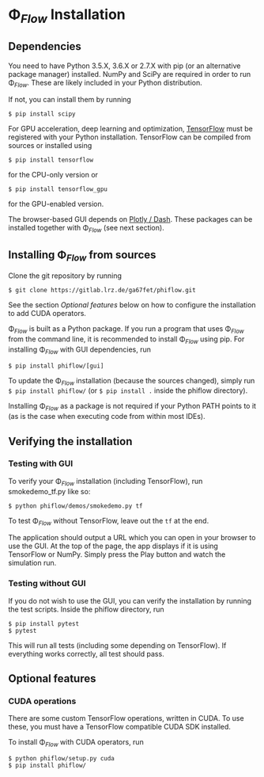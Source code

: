 # Φ<sub>*Flow*</sub> Installation

## Dependencies

You need to have Python 3.5.X, 3.6.X or 2.7.X with pip (or an alternative package manager) installed.
NumPy and SciPy are required in order to run Φ<sub>*Flow*</sub>. These are likely included in your Python distribution.

If not, you can install them by running
```
$ pip install scipy
```

For GPU acceleration, deep learning and optimization, [TensorFlow](https://www.tensorflow.org/install/) must be registered with your Python installation.
TensorFlow can be compiled from sources or installed using

```
$ pip install tensorflow
```
for the CPU-only version or
```
$ pip install tensorflow_gpu
```
for the GPU-enabled version.

The browser-based GUI depends on [Plotly / Dash](https://dash.plot.ly/installation).
These packages can be installed together with Φ<sub>*Flow*</sub> (see next section).


## Installing Φ<sub>*Flow*</sub> from sources

Clone the git repository by running

```
$ git clone https://gitlab.lrz.de/ga67fet/phiflow.git
```

See the section *Optional features* below on how to configure the installation to add CUDA operators.

Φ<sub>*Flow*</sub> is built as a Python package.
If you run a program that uses Φ<sub>*Flow*</sub> from the command line, it is recommended to install Φ<sub>*Flow*</sub> using pip.
For installing Φ<sub>*Flow*</sub> with GUI dependencies, run
```
$ pip install phiflow/[gui]
```

To update the Φ<sub>*Flow*</sub> installation (because the sources changed), simply run
`$ pip install phiflow/` (or `$ pip install .` inside the phiflow directory).

Installing Φ<sub>*Flow*</sub> as a package is not required if your Python PATH points to it (as is the case when executing code from within most IDEs).


## Verifying the installation

### Testing with GUI

To verify your Φ<sub>*Flow*</sub> installation (including TensorFlow), run smokedemo_tf.py like so:
```
$ python phiflow/demos/smokedemo.py tf
```
To test Φ<sub>*Flow*</sub> without TensorFlow, leave out the `tf` at the end.

The application should output a URL which you can open in your browser to use the GUI.
At the top of the page, the app displays if it is using TensorFlow or NumPy.
Simply press the Play button and watch the simulation run.

### Testing without GUI

If you do not wish to use the GUI, you can verify the installation by running the test scripts.
Inside the phiflow directory, run
```
$ pip install pytest
$ pytest
```

This will run all tests (including some depending on TensorFlow).
If everything works correctly, all test should pass.

## Optional features

### CUDA operations

There are some custom TensorFlow operations, written in CUDA.
To use these, you must have a TensorFlow compatible CUDA SDK installed.

To install Φ<sub>*Flow*</sub> with CUDA operators, run
```
$ python phiflow/setup.py cuda
$ pip install phiflow/
```

